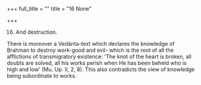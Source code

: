 +++
full_title = ""
title = "16 None"

+++


16. And destruction.

There is moreover a Vedānta-text which declares the knowledge of Brahman to destroy work-good and evil- which is the root of all the afflictions of transmigratory existence: 'The knot of the heart is broken, all doubts are solved, all his works perish when He has been beheld who is high and low' (Mu. Up. II, 2, 8). This also contradicts the view of knowledge being subordinate to works.

